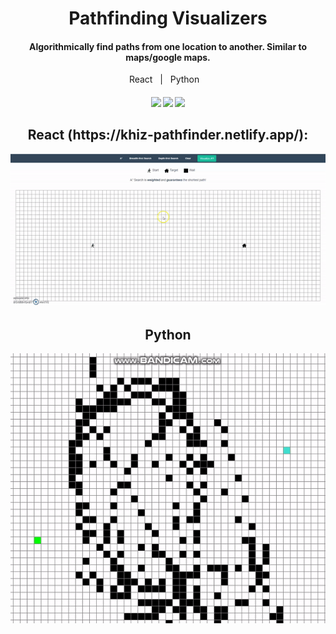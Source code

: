 <h1 align="center">Pathfinding Visualizers</h1>
<h4 align="center">Algorithmically find paths from one location to another.  Similar to maps/google maps.</h4>
<p align="center">React&nbsp;&nbsp;&nbsp;|&nbsp;&nbsp;&nbsp;Python&nbsp;&nbsp;&nbsp;</p>
<h4 align="center">
  <img src="https://travis-ci.org/CCOSTAN/Home-AssistantConfig.svg?branch=master"/>
  <a href="http://makeapullrequest.com"><img src="https://img.shields.io/badge/PRs-welcome-brightgreen.svg?style=plasticr"/></a>
  <a href="https://github.com/khiz-k/pseudo-clones/commits/master"><img src="https://img.shields.io/github/last-commit/khiz-k/instock.svg?style=plasticr"/></a>
</h4>


<h2 align="center">React (https://khiz-pathfinder.netlify.app/): </h2>
<p align="center">
  <img  src="/pathfinder-final.gif"
 alt="React Pathfinder Example"/>
</p>

<h2 align="center">Python </h2>
  <p align="center">
<img  src="/python-pathfinder.gif"
 alt="Python Pathfinder Example"/>
  </p>
